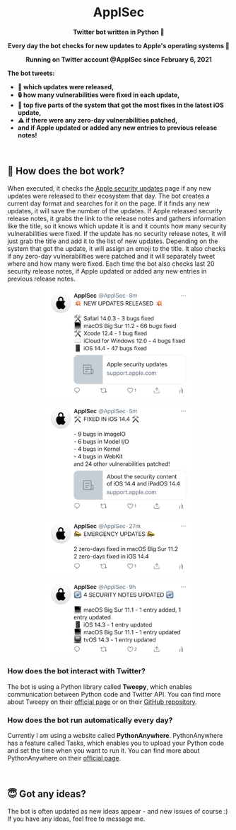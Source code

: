 <h1 align="center">ApplSec</h1>
<p align="center"><b>Twitter bot written in Python 🐍</b></p>
<p align="center"><b>Every day the bot checks for new updates to Apple's operating systems 🔐</b></p>
<p align="center"><b>Running on Twitter account @ApplSec since February 6, 2021</b></p>

<b>The bot tweets:
* 🔄 which updates were released,
* 🔒 how many vulnerabilities were fixed in each update,
* 💉 top five parts of the system that got the most fixes in the latest iOS update,
* ⚠️ if there were any zero-day vulnerabilities patched,
* and if Apple updated or added any new entries to previous release notes!
</b>
<br>


## 🤖 How does the bot work?
When executed, it checks the [Apple security updates](https://support.apple.com/en-us/HT201222) page if any new updates were released to their ecosystem that day. The bot creates a current day format and searches for it on the page. If it finds any new updates, it will save the number of the updates. If Apple released security release notes, it grabs the link to the release notes and gathers information like the title, so it knows which update it is and it counts how many security vulnerabilities were fixed. If the update has no security release notes, it will just grab the title and add it to the list of new updates. Depending on the system that got the update, it will assign an emoji to the title. It also checks if any zero-day vulnerabilities were patched and it will separately tweet where and how many were fixed. Each time the bot also checks last 20 security release notes, if Apple updated or added any new entries in previous release notes.

<p align="center"><img src="images/image1.jpg" width=340></p>
<p align="center"><img src="images/image2.jpg" width=340></p>
<p align="center"><img src="images/image3.jpg" width=340></p>
<p align="center"><img src="images/image4.jpg" width=340></p>


### How does the bot interact with Twitter?
The bot is using a Python library called __Tweepy__, which enables communication between Python code and Twitter API. You can find more about Tweepy on their [official page](https://www.tweepy.org/) or on their [GitHub repository](https://github.com/tweepy/tweepy).


### How does the bot run automatically every day?
Currently I am using a website called __PythonAnywhere__. PythonAnywhere has a feature called Tasks, which enables you to upload your Python code and set the time when you want to run it. You can find more about PythonAnywhere on their [official page](https://www.pythonanywhere.com/).

<br>

## 😇 Got any ideas?
The bot is often updated as new ideas appear - and new issues of course :) If you have any ideas, feel free to message me.
